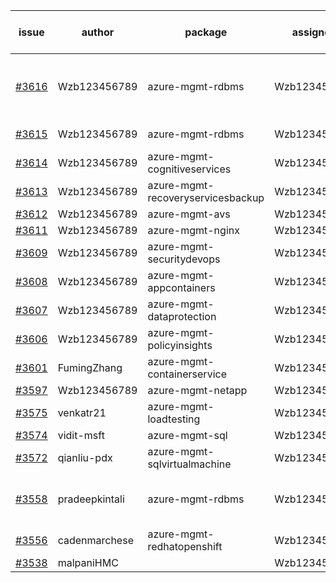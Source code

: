 | issue | author | package | assignee | bot advice | created date of issue | target release date | date from target |
| ------ | ------ | ------ | ------ | ------ | ------ | ------ | :-----: |
| [#3616](https://github.com/Azure/sdk-release-request/issues/3616) | Wzb123456789 | azure-mgmt-rdbms | Wzb123456789 | duplicated issue  <br> new issue. MultiAPI | 12-29 | 01-27 |  |
| [#3615](https://github.com/Azure/sdk-release-request/issues/3615) | Wzb123456789 | azure-mgmt-rdbms | Wzb123456789 | duplicated issue  <br> | 12-29 | 01-27 |  |
| [#3614](https://github.com/Azure/sdk-release-request/issues/3614) | Wzb123456789 | azure-mgmt-cognitiveservices | Wzb123456789 |  | 12-29 | 01-27 |  |
| [#3613](https://github.com/Azure/sdk-release-request/issues/3613) | Wzb123456789 | azure-mgmt-recoveryservicesbackup | Wzb123456789 |  | 12-29 | 01-27 |  |
| [#3612](https://github.com/Azure/sdk-release-request/issues/3612) | Wzb123456789 | azure-mgmt-avs | Wzb123456789 |  | 12-29 | 01-27 |  |
| [#3611](https://github.com/Azure/sdk-release-request/issues/3611) | Wzb123456789 | azure-mgmt-nginx | Wzb123456789 |  | 12-29 | 01-27 |  |
| [#3609](https://github.com/Azure/sdk-release-request/issues/3609) | Wzb123456789 | azure-mgmt-securitydevops | Wzb123456789 |  | 12-29 | 01-27 |  |
| [#3608](https://github.com/Azure/sdk-release-request/issues/3608) | Wzb123456789 | azure-mgmt-appcontainers | Wzb123456789 |  | 12-29 | 01-27 |  |
| [#3607](https://github.com/Azure/sdk-release-request/issues/3607) | Wzb123456789 | azure-mgmt-dataprotection | Wzb123456789 |  | 12-29 | 01-27 |  |
| [#3606](https://github.com/Azure/sdk-release-request/issues/3606) | Wzb123456789 | azure-mgmt-policyinsights | Wzb123456789 |  | 12-29 | 01-27 |  |
| [#3601](https://github.com/Azure/sdk-release-request/issues/3601) | FumingZhang | azure-mgmt-containerservice | Wzb123456789 | new comment. | 12-28 | 01-27 |  |
| [#3597](https://github.com/Azure/sdk-release-request/issues/3597) | Wzb123456789 | azure-mgmt-netapp | Wzb123456789 |  | 12-27 | 01-27 |  |
| [#3575](https://github.com/Azure/sdk-release-request/issues/3575) | venkatr21 | azure-mgmt-loadtesting | Wzb123456789 |  | 12-22 | 01-27 |  |
| [#3574](https://github.com/Azure/sdk-release-request/issues/3574) | vidit-msft | azure-mgmt-sql | Wzb123456789 |  | 12-20 | 01-27 |  |
| [#3572](https://github.com/Azure/sdk-release-request/issues/3572) | qianliu-pdx | azure-mgmt-sqlvirtualmachine | Wzb123456789 |  | 12-17 | 01-27 |  |
| [#3558](https://github.com/Azure/sdk-release-request/issues/3558) | pradeepkintali | azure-mgmt-rdbms | Wzb123456789 | duplicated issue  <br> new comment. | 12-13 | 01-27 |  |
| [#3556](https://github.com/Azure/sdk-release-request/issues/3556) | cadenmarchese | azure-mgmt-redhatopenshift | Wzb123456789 |  | 12-09 | 01-27 |  |
| [#3538](https://github.com/Azure/sdk-release-request/issues/3538) | malpaniHMC |  | Wzb123456789 |  | 12-06 |  | 0 |
